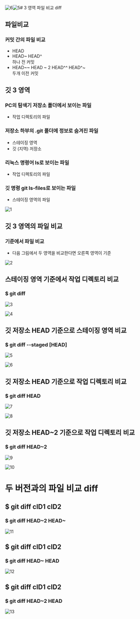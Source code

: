 ![6](https://github.com/user-attachments/assets/f77292b4-3997-4e4d-a3b9-f0aee6395680)![5](https://github.com/user-attachments/assets/0532665d-1c4b-48dc-811f-091be43ce766)# 3 영역 파일 비교 diff

## 파일비교
### 커밋 간의 파일 비교
- HEAD   
- HEAD~ HEAD^   
    하나 전 커밋   
- HEAD~~ HEAD ~ 2 HEAD^^ HEAD^~   
     두개 이전 커밋

## 깃 3 영역
### PC의 탐색기 저장소 폴더에서 보이는 파일
- 작업 디렉토리의 파일
### 저장소 하부의 .git 폴더에 정보로 숨겨진 파일
- 스테이징 영역
- 깃 (지역) 저장소
### 리눅스 명령어 ls로 보이는 파일
- 작업 디렉토리의 파일
### 깃 명령 git ls-files로 보이는 파일
- 스테이징 영역의 파일
  
![1](https://github.com/user-attachments/assets/6118eb2c-0f30-4774-821c-9e6226afecc8)

## 깃 3 영역의 파일 비교
### 기준에서 파일 비교
- 다음 그림에서 두 영역을 비교한다면 오른쪽 영역이 기준
  
![2](https://github.com/user-attachments/assets/55f8c2db-a43a-42b6-844b-872994a7f498)


## 스테이징 영역 기준에서 작업 디렉토리 비교 
### $ git diff 

![3](https://github.com/user-attachments/assets/3a19b8fd-e3ef-434a-b45f-9f637dcb5d36)

![4](https://github.com/user-attachments/assets/2c1ece9c-dfb8-4213-b233-35ab85d1b8f2)


## 깃 저장소 HEAD 기준으로 스테이징 영역 비교
### $ git diff --staged [HEAD]

![5](https://github.com/user-attachments/assets/f77e75af-89a9-454a-acb5-b5f0a63eca3b)

![6](https://github.com/user-attachments/assets/e446e32d-b6f6-4d4f-af9a-a38be901ec91)

## 깃 저장소 HEAD 기준으로 작업 디렉토리 비교
### $ git diff HEAD

![7](https://github.com/user-attachments/assets/c8ff4565-1bb3-478f-840c-e61314e11d89)

![8](https://github.com/user-attachments/assets/47b4947f-6ec4-46b2-b894-5ae987abb5ac)

## 깃 저장소 HEAD~2 기준으로 작업 디렉토리 비교
### $ git diff HEAD~2

![9](https://github.com/user-attachments/assets/26805938-0619-4b7a-a9d3-b152ce82f022)

![10](https://github.com/user-attachments/assets/cffe0e9d-2fbb-430e-b88d-da6917c2ff83)

# 두 버전과의 파일 비교 diff

## $ git diff cID1 cID2
### $ git diff HEAD~2 HEAD~

![11](https://github.com/user-attachments/assets/f92bbd43-2bfd-4691-b6e3-0a729021c49e)

## $ git diff cID1 cID2
### $ git diff HEAD~ HEAD

![12](https://github.com/user-attachments/assets/3df999ef-0a45-458e-be5d-29c2660f4bdd)

## $ git diff cID1 cID2
### $ git diff HEAD~2 HEAD
![13](https://github.com/user-attachments/assets/3514e50c-3087-4316-bfd8-329a4ee7e9df)
